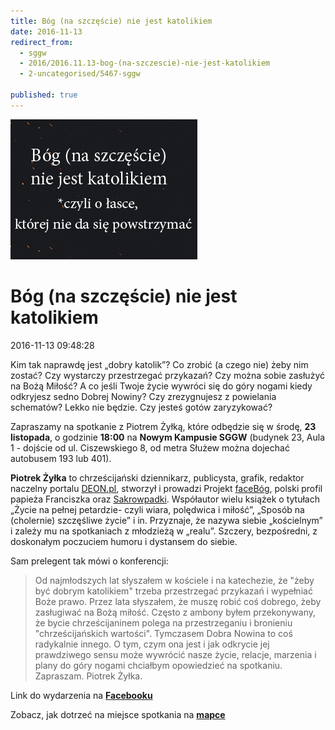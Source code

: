 ```yaml
---
title: Bóg (na szczęście) nie jest katolikiem
date: 2016-11-13
redirect_from: 
  - sggw
  - 2016/2016.11.13-bog-(na-szczescie)-nie-jest-katolikiem
  - 2-uncategorised/5467-sggw

published: true
---
```



![/assets/posts/2016/2016-11-13-bog-na-szczescie-nie-jest-katolikiem/booog.png](/assets/posts/2016/2016-11-13-bog-na-szczescie-nie-jest-katolikiem/booog.png)

# Bóg (na szczęście) nie jest katolikiem

<time>2016-11-13 09:48:28</time>



Kim tak naprawdę jest „dobry katolik”? Co zrobić (a czego nie) żeby nim zostać? Czy wystarczy przestrzegać przykazań? Czy można sobie zasłużyć na Bożą Miłość? A co jeśli Twoje życie wywróci się do góry nogami kiedy odkryjesz sedno Dobrej Nowiny? Czy zrezygnujesz z powielania schematów? Lekko nie będzie. Czy jesteś gotów zaryzykować?

Zapraszamy na spotkanie z Piotrem Żyłką, które odbędzie się w środę, **23 listopada**, o godzinie **18:00** na **Nowym Kampusie SGGW** (budynek 23, Aula 1 - dojście od ul. Ciszewskiego 8, od metra Służew można dojechać autobusem 193 lub 401).


**Piotrek Żyłka** to chrześcijański dziennikarz, publicysta, grafik, redaktor naczelny portalu [DEON.pl](http://www.deon.pl/), stworzył i prowadzi Projekt [faceBóg](https://www.facebook.com/facebogpl/?fref=ts), polski profil papieża Franciszka oraz [Sakrowpadki](https://www.facebook.com/sakrowpadki/?fref=ts). Współautor wielu książek o tytułach „Życie na pełnej petardzie- czyli wiara, polędwica i miłość”, „Sposób na (cholernie) szczęśliwe życie” i in. Przyznaje, że nazywa siebie „kościelnym” i zależy mu na spotkaniach z młodzieżą w „realu”. Szczery, bezpośredni, z doskonałym poczuciem humoru i dystansem do siebie.


Sam prelegent tak mówi o konferencji:

<blockquote>Od najmłodszych lat słyszałem w kościele i na katechezie, że "żeby być dobrym katolikiem" trzeba przestrzegać przykazań i wypełniać Boże prawo. Przez lata słyszałem, że muszę robić coś dobrego, żeby zasługiwać na Bożą miłość. Często z ambony byłem przekonywany, że bycie chrześcijaninem polega na przestrzeganiu i bronieniu "chrześcijańskich wartości". Tymczasem Dobra Nowina to coś radykalnie innego. O tym, czym ona jest i jak odkrycie jej prawdziwego sensu może wywrócić nasze życie, relacje, marzenia i plany do góry nogami chciałbym opowiedzieć na spotkaniu. Zapraszam. Piotrek Żyłka.</blockquote>


Link do wydarzenia na **[Facebooku](https://www.facebook.com/events/1812854708978242/)**


Zobacz, jak dotrzeć na miejsce spotkania na **[mapce](/assets/posts/2016/2016-11-13-bog-na-szczescie-nie-jest-katolikiem/kampus.jpg)**

<!--{{json:{"created_date":"2016-11-13 09:48:28","publish_down":"0000-00-00 00:00:00","id":"5467"}}}-->